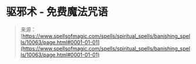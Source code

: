 <!--yml

category: 未分类

date: 2024-06-12 18:46:37

-->

# 驱邪术 - 免费魔法咒语

> 来源：[https://www.spellsofmagic.com/spells/spiritual_spells/banishing_spells/10063/page.html#0001-01-01](https://www.spellsofmagic.com/spells/spiritual_spells/banishing_spells/10063/page.html#0001-01-01)

